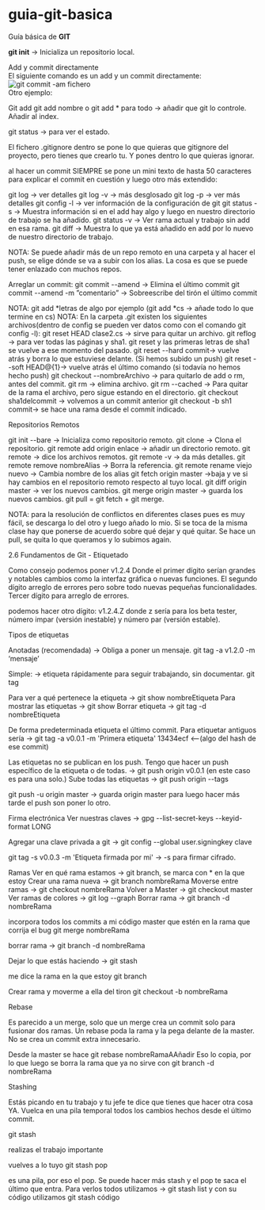 # guia-git-basica
Guía básica de **GIT**  

**git init** → Inicializa un repositorio local.  

Add y commit directamente  
El siguiente comando es un add y un commit directamente:  
![git commit -am fichero](https://raw.githubusercontent.com/KamiKeys/guia-git-basica/master/images/image1.png)  
Otro ejemplo:


Git add
git add nombre o git add * para todo → añadir que git lo controle. Añadir al index.

git status → para ver el estado.

El fichero .gitignore
dentro se pone lo que quieras que gitignore del proyecto, pero tienes que crearlo tu. Y pones dentro lo que quieras ignorar.


al hacer un commit SIEMPRE se pone un mini texto de hasta 50 caracteres para explicar el commit en cuestión y luego otro más extendido:


git log → ver detalles
git log -v → más desglosado
git log -p → ver más detalles
git config -l → ver información de la configuración de git
git status -s → Muestra información si en el add hay algo y luego en nuestro directorio de trabajo se ha añadido.
git status -v → Ver rama actual y trabajo sin add en esa rama.
git diff → Muestra lo que ya está añadido en add por lo nuevo de nuestro directorio de trabajo.

NOTA: Se puede añadir más de un repo remoto en una carpeta y al hacer el push, se elige dónde se va a subir con los alias. La cosa es que se puede tener enlazado con muchos repos.

Arreglar un commit:
git commit --amend → Elimina el último commit
git commit --amend -m ”comentario” → Sobreescribe del tirón el último commit


NOTA: git add *letras de algo por ejemplo (git add *cs → añade todo lo que termine en cs)
NOTA: En la carpeta .git existen los siguientes archivos(dentro de config se pueden ver datos como con el comando git config -l):
git reset HEAD clase2.cs → sirve para quitar un archivo.
git reflog → para ver todas las páginas y sha1.
git reset y las primeras letras de sha1 se vuelve a ese momento del pasado.
git reset --hard commit→ vuelve atrás y borra lo que estuviese delante. (Si hemos subido un push)
git reset --soft HEAD@{1}→ vuelve atrás el último comando (si todavía no hemos hecho push)
git checkout --nombreArchivo → para quitarlo de add o rm, antes del commit.
git rm → elimina archivo.
git rm --cached → Para quitar de la rama el archivo, pero sigue estando en el directorio.
git checkout sha1delcommit → volvemos a un commit anterior
git checkout -b <nombre rama> sh1 commit→ se hace una rama desde el commit indicado.


Repositorios Remotos



git init --bare → Inicializa como repositorio remoto.
git clone → Clona el repositorio.
git remote add origin enlace → añadir un directorio remoto.
git remote →  dice los archivos remotos.
git remote -v → da más detalles.
git remote remove nombreAlias → Borra la referencia.
git remote rename viejo nuevo → Cambia nombre de los alias
git fetch origin master →baja y ve si hay cambios en el repositorio remoto respecto al tuyo local.
git diff origin master → ver los nuevos cambios.
git merge origin master → guarda los nuevos cambios.
git pull = git fetch + git merge.

NOTA: para la resolución de conflictos en diferentes clases pues es muy fácil, se descarga lo del otro y luego añado lo mio. Si se toca de la misma clase hay que ponerse de acuerdo sobre qué dejar y qué quitar. Se hace un pull, se quita lo que queramos y lo subimos again.


2.6 Fundamentos de Git - Etiquetado

Como consejo podemos poner v1.2.4
Donde el primer dígito serían grandes y notables cambios como la interfaz gráfica o nuevas funciones. El segundo dígito arreglo de errores pero sobre todo nuevas pequeñas funcionalidades. Tercer dígito para arreglo de errores.

podemos hacer otro dígito: v1.2.4.Z
donde z sería para los beta tester, número impar (versión inestable) y número par (versión estable).

Tipos de etiquetas

Anotadas (recomendada) → Obliga a poner un mensaje. git tag -a v1.2.0 -m ‘mensaje’

Simple: → etiqueta rápidamente para seguir trabajando, sin documentar. git tag

Para ver a qué pertenece la etiqueta → git show nombreEtiqueta
Para mostrar las etiquetas → git show
Borrar etiqueta → git tag -d nombreEtiqueta

De forma predeterminada etiqueta el último commit. 
Para etiquetar antiguos sería →  git tag -a v0.0.1 -m 'Primera etiqueta' 13434ecf <--(algo del hash de ese commit)

Las etiquetas no se publican en los push. Tengo que hacer un push específico de la etiqueta o de todas. → git push origin v0.0.1 (en este caso es para una solo.)
Sube todas las etiquetas → git push origin --tags

git push -u origin master → guarda origin master para luego hacer más tarde el push son poner lo otro.

Firma electrónica
Ver nuestras claves → gpg --list-secret-keys --keyid-format LONG

Agregar una clave privada a git →  git config --global user.signingkey clave

git tag -s v0.0.3 -m 'Etiqueta firmada por mi' → -s para firmar cifrado.

Ramas
Ver en qué rama estamos → git branch, se marca con * en la que estoy
Crear una rama nueva → git branch nombreRama
Moverse entre ramas → git checkout nombreRama
Volver a Master → git checkout master
Ver ramas de colores → git log --graph
Borrar rama → git branch -d nombreRama


incorpora todos los commits a mi código master que estén en la rama que corrija el bug
git merge nombreRama

borrar rama → git branch -d nombreRama

Dejar lo que estás haciendo → git stash

me dice la rama en la que estoy
git branch

Crear rama y moverme a ella del tiron
git checkout -b nombreRama


Rebase

Es parecido a un merge, solo que un merge crea un commit solo para fusionar dos ramas.
Un rebase poda la rama y la pega delante de la master. No se crea un commit extra innecesario.

Desde la master se hace git rebase nombreRamaAAñadir 
Eso lo copia, por lo que luego se borra la rama que ya no sirve con git branch -d nombreRama


Stashing

Estás picando en tu trabajo y tu jefe te dice que tienes que hacer otra cosa YA.
Vuelca en una pila temporal todos los cambios hechos desde el último commit.

git stash

realizas el trabajo importante

vuelves a lo tuyo
git stash pop

es una pila, por eso el pop. Se puede hacer más stash y el pop te saca el último que entra. Para verlos todos utilizamos → git stash list
y con su código utilizamos git stash código

